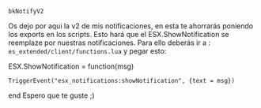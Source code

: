 `bkNotifyV2`

Os dejo por aqui la v2 de mis notificaciones, en esta te ahorrarás poniendo los exports en los scripts. 
Esto hará que el ESX.ShowNotification se reemplaze por nuestras notificaciones. Para ello deberás ir a : `es_extended/client/functions.lua` y pegar esto:

ESX.ShowNotification = function(msg)

    TriggerEvent("esx_notifications:showNotification", {text = msg})

end
Espero que te guste ;)
